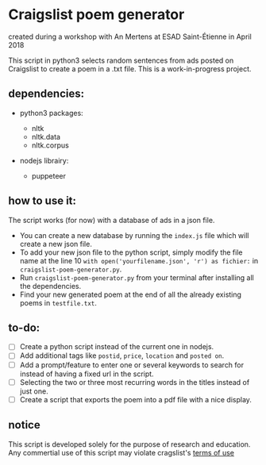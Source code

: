# Craigslist poem generator
created during a workshop with An Mertens at ESAD Saint-Étienne in April 2018

This script in python3 selects random sentences from ads posted on Craigslist to create a poem in a .txt file.
This is a work-in-progress project.

## dependencies:
* python3 packages:
  - nltk
  - nltk.data
  - nltk.corpus
  
* nodejs librairy:
  - puppeteer

## how to use it:

The script works (for now) with a database of ads in a json file. 
* You can create a new database by running the `index.js` file which will create a new json file. 
* To add your new json file to the python script, simply modify the file name at the line 10 `with open('yourfilename.json', 'r') as fichier:` in `craigslist-poem-generator.py`.
* Run `craigslist-poem-generator.py` from your terminal after installing all the dependencies.
* Find your new generated poem at the end of all the already existing poems in `testfile.txt`.

## to-do:
- [ ] Create a python script instead of the current one in nodejs.
- [ ] Add additional tags like `postid`, `price`, `location` and `posted on`.
- [ ] Add a prompt/feature to enter one or several keywords to search for instead of having a fixed url in the script.
- [ ] Selecting the two or three most recurring words in the titles instead of just one.
- [ ] Create a script that exports the poem into a pdf file with a nice display.

## notice
This script is developed solely for the purpose of research and education. Any commertial use of this script may violate cragslist's [terms of use](https://www.craigslist.org/about/terms.of.use.en)
